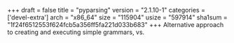 +++
draft = false
title = "pyparsing"
version = "2.1.10-1"
categories = ['devel-extra']
arch = "x86_64"
size = "115904"
usize = "597914"
sha1sum = "1f24f6512553f624fcb5a356ff5fa221d033b683"
+++
Alternative approach to creating and executing simple grammars, vs.